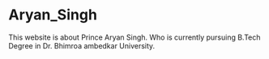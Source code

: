 # Aryan_Singh
This website is about Prince Aryan Singh. Who is currently pursuing B.Tech Degree in Dr. Bhimroa ambedkar University.
